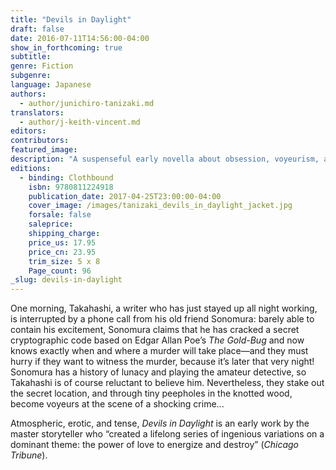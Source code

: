 ```yaml
---
title: "Devils in Daylight"
draft: false
date: 2016-07-11T14:56:00-04:00
show_in_forthcoming: true
subtitle:
genre: Fiction
subgenre:
language: Japanese
authors:
  - author/junichiro-tanizaki.md
translators:
  - author/j-keith-vincent.md
editors:
contributors:
featured_image:
description: "A suspenseful early novella about obsession, voyeurism, and Tokyo's seedy criminal underworld "
editions:
  - binding: Clothbound
    isbn: 9780811224918
    publication_date: 2017-04-25T23:00:00-04:00
    cover_image: /images/tanizaki_devils_in_daylight_jacket.jpg
    forsale: false
    saleprice:
    shipping_charge:
    price_us: 17.95
    price_cn: 23.95
    trim_size: 5 x 8
    Page_count: 96
_slug: devils-in-daylight
---
```


One morning, Takahashi, a writer who has just stayed up all night working, is interrupted by a phone call from his old friend Sonomura: barely able to contain his excitement, Sonomura claims that he has cracked a secret cryptographic code based on Edgar Allan Poe’s _The Gold-Bug_ and now knows exactly when and where a murder will take place—and they must hurry if they want to witness the murder, because it’s later that very night! Sonomura has a history of lunacy and playing the amateur detective, so Takahashi is of course reluctant to believe him. Nevertheless, they stake out the secret location, and through tiny peepholes in the knotted wood, become voyeurs at the scene of a shocking crime...

Atmospheric, erotic, and tense, _Devils in Daylight_ is an early work by the master storyteller who “created a lifelong series of ingenious variations on a dominant theme: the power of love to energize and destroy” (_Chicago Tribune_).

